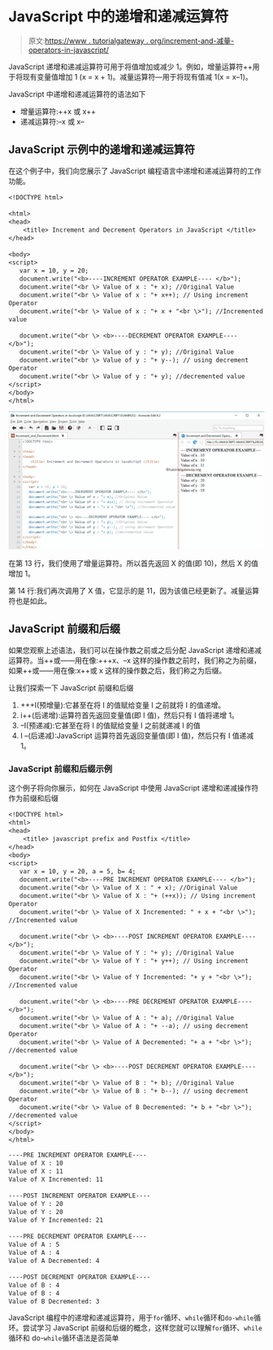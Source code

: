 # JavaScript 中的递增和递减运算符

> 原文:[https://www . tutorialgateway . org/increment-and-减量-operators-in-javascript/](https://www.tutorialgateway.org/increment-and-decrement-operators-in-javascript/)

JavaScript 递增和递减运算符可用于将值增加或减少 1。例如，增量运算符++用于将现有变量值增加 1 (x = x + 1)。减量运算符––用于将现有值减 1(x = x–1)。

JavaScript 中递增和递减运算符的语法如下

*   增量运算符:++x 或 x++
*   递减运算符:–x 或 x–

## JavaScript 示例中的递增和递减运算符

在这个例子中，我们向您展示了 JavaScript 编程语言中递增和递减运算符的工作功能。

```
<!DOCTYPE html>

<html>
<head>
    <title> Increment and Decrement Operators in JavaScript </title>
</head>

<body>
<script>
   var x = 10, y = 20;
   document.write("<b>----INCREMENT OPERATOR EXAMPLE---- </b>");
   document.write("<br \> Value of x : "+ x); //Original Value
   document.write("<br \> Value of x : "+ x++); // Using increment Operator
   document.write("<br \> Value of x : "+ x + "<br \>"); //Incremented value

   document.write("<br \> <b>----DECREMENT OPERATOR EXAMPLE---- </b>");
   document.write("<br \> Value of y : "+ y); //Original Value
   document.write("<br \> Value of y : "+ y--); // using decrement Operator
   document.write("<br \> Value of y : "+ y); //decremented value   
</script>
</body>
</html>
```

![Increment and Decrement Operators in JavaScript 1](img/382f751bcf1ffdc3acacff68a7b2bed1.png)

在第 13 行，我们使用了增量运算符。所以首先返回 X 的值(即 10)，然后 X 的值增加 1。

第 14 行:我们再次调用了 X 值，它显示的是 11，因为该值已经更新了。减量运算符也是如此。

## JavaScript 前缀和后缀

如果您观察上述语法，我们可以在操作数之前或之后分配 JavaScript 递增和递减运算符。当++或——用在像:+++x、–x 这样的操作数之前时，我们称之为前缀，如果++或——用在像:x++或 x 这样的操作数之后，我们称之为后缀。

让我们探索一下 JavaScript 前缀和后缀

1.  +++I(预增量):它甚至在将 I 的值赋给变量 I 之前就将 I 的值递增。
2.  i++(后递增):运算符首先返回变量值(即 I 值)，然后只有 I 值将递增 1。
3.  –I(预递减):它甚至在将 I 的值赋给变量 I 之前就递减 I 的值
4.  I –(后递减):JavaScript 运算符首先返回变量值(即 I 值)，然后只有 I 值递减 1。

### JavaScript 前缀和后缀示例

这个例子将向你展示，如何在 JavaScript 中使用 JavaScript 递增和递减操作符作为前缀和后缀

```
<!DOCTYPE html>
<html>
<head>
    <title> javascript prefix and Postfix </title>
</head>
<body>
<script>
   var x = 10, y = 20, a = 5, b= 4;
   document.write("<b>----PRE INCREMENT OPERATOR EXAMPLE---- </b>");
   document.write("<br \> Value of X : " + x); //Original Value
   document.write("<br \> Value of X : "+ (++x)); // Using increment Operator
   document.write("<br \> Value of X Incremented: " + x + "<br \>"); //Incremented value

   document.write("<br \> <b>----POST INCREMENT OPERATOR EXAMPLE---- </b>");
   document.write("<br \> Value of Y : "+ y); //Original Value
   document.write("<br \> Value of Y : "+ y++); // Using increment Operator
   document.write("<br \> Value of Y Incremented: "+ y + "<br \>"); //Incremented value

   document.write("<br \> <b>----PRE DECREMENT OPERATOR EXAMPLE---- </b>");
   document.write("<br \> Value of A : "+ a); //Original Value
   document.write("<br \> Value of A : "+ --a); // using decrement Operator
   document.write("<br \> Value of A Decremented: "+ a + "<br \>"); //decremented value

   document.write("<br \> <b>----POST DECREMENT OPERATOR EXAMPLE---- </b>");
   document.write("<br \> Value of B : "+ b); //Original Value
   document.write("<br \> Value of B : "+ b--); // using decrement Operator
   document.write("<br \> Value of B Decremented: "+ b + "<br \>"); //decremented value 
</script>
</body>
</html>
```

```
----PRE INCREMENT OPERATOR EXAMPLE----
Value of X : 10
Value of X : 11
Value of X Incremented: 11

----POST INCREMENT OPERATOR EXAMPLE----
Value of Y : 20
Value of Y : 20
Value of Y Incremented: 21

----PRE DECREMENT OPERATOR EXAMPLE----
Value of A : 5
Value of A : 4
Value of A Decremented: 4

----POST DECREMENT OPERATOR EXAMPLE----
Value of B : 4
Value of B : 4
Value of B Decremented: 3
```

JavaScript 编程中的递增和递减运算符，用于`for`循环、`while`循环和`do-while`循环。尝试学习 JavaScript 前缀和后缀的概念，这样您就可以理解`for`循环、`while`循环和 do-`while`循环语法是否简单